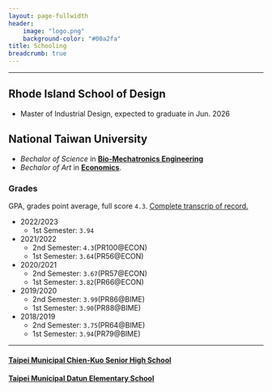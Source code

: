 ```yaml
---
layout: page-fullwidth
header:
    image: "logo.png"
    background-color: "#00a2fa"
title: Schooling
breadcrumb: true
---
```


---

## Rhode Island School of Design
- Master of Industrial Design, expected to graduate in Jun. 2026

## National Taiwan University
- *Bechalor of Science* in [**Bio-Mechatronics Engineering**](https://www.bime.ntu.edu.tw/)
- *Bechalor of Art* in [**Economics**](http://www.econ.ntu.edu.tw/).

### Grades
GPA, grades point average, full score `4.3`.
[Complete transcrip of record.](/docs/complete_transcript005.pdf)
- 2022/2023
    - 1st Semester: `3.94`
- 2021/2022
    - 2nd Semester: `4.3`(PR100@ECON)
    - 1st Semester: `3.64`(PR56@ECON)
- 2020/2021
    - 2nd Semester: `3.67`(PR57@ECON)
    - 1st Semester: `3.82`(PR66@ECON)
- 2019/2020
    - 2nd Semester: `3.99`(PR86@BIME)
    - 1st Semester: `3.90`(PR88@BIME)
- 2018/2019
    - 2nd Semester: `3.75`(PR64@BIME)
    - 1st Semester: `3.94`(PR79@BIME)

---

#### [Taipei Municipal Chien-Kuo Senior High School](https://www2.ck.tp.edu.tw/)
#### [Taipei Municipal Datun Elementary School](http://www.dtps.tp.edu.tw/)